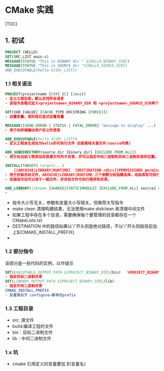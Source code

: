 # CMake 实践

[TOC]



## 1. 初试

```cmake
PROJECT (HELLO)
SET(SRC_LIST main.c)
MESSAGE(STATUS "This is BINARY dir " ${HELLO_BINARY_DIR})
MESSAGE(STATUS "This is SOURCE dir "${HELLO_SOURCE_DIR})
ADD_EXECUTABLE(hello ${SRC_LIST})
```

### 1.1 相关语法

```cmake
PROJECT(projectname [CXX] [C] [Java])
- 定义工程名称，默认支持所有语言
- 该指令会隐式定义<projectname>_BINARY_DIR 和 <projectname>_SOURCE_DIR两个变量

SET(VAR [VALUE] [CACHE TYPE DOCSTRING [FORCE]])
- 设置变量，现阶段仅显式设置变量

MESSAGE([SEND_ERROR | STATUS | FATAL_ERROR] "message to display" ...)
- 用于向终端输出用户定义的信息

ADD_EXECUTABLE(hello ${SRC_LIST})
- 定义工程会生成名为hello的可执行文件 后面是相关源文件(source列表)

ADD_SUBDIRECTORY(source_dir [binary_dir] [EXCLUDE_FROM_ALL])
- 用于向当前工程添加存放源文件的子目录，并可以指定中间二进制和目标二进制存放的位置。

INSTALL(TARGETS targets...)
	[[ARCHIVE|LIBRARY|RUNTIME]	[DESTINATION <dir>][PERMISSIONS permissions][CONFIGURATIONS] [Debug|Release|...] [COMPONENT <component>][OPTIONAL][...]]
- 用于安装目标文件，ARCHIVE|LIBRARY|RUNTIME 三个参数分别指静态库，动态库和可执行目标二进制。
- 安装指令还可以用于一般文件，非目标文件可执行程序和目录。

ADD_LIBRARY(libname [SHARED|STATIC|MODULE] [EXCLUDE_FROM_ALL] source1 source2 ... sourceN)
- 
```

- 指令大小写无关，参数和变量大小写相关。但推荐大写指令
- make clean 清理构建结果，无法使用make distclean 来清理中间文件
- 如果工程中存在多个目录，需要确保每个要管理的目录都存在一个CMakeLists.txt
- DESTINATION 中的路径如果以'/'开头则是绝对路径，不以'/'开头则路径前加上${CMAKE_INSTALL_PREFIX}
- 

### 1.2 部分指令

该部分是一些代码的实例，以作提示

``` cmake
SET(EXECUTABLE_OUTPUT_PATH ${PROJECT_BINARY_DIR}/bin)	%PROJECT_BINARY_DIR指的是编译的发生的当前目录
- 指定目标二进制目录
SET(LIBRARY_OUTPUT_PATH ${PROJECT_BINARY_DIR}/lib)
- 指定中间二进制目录
CMAKE_INSTALL_PREFIX 
- 变量类似于 configure–脚本的prefix
```



### 1.3 工程目录

- src: 源文件
- build:编译工程的文件
- bin：目标二进制文件
- lib：中间二进制文件

### 1.x 坑

- cmake 引用定义的变量要加 ${变量名}